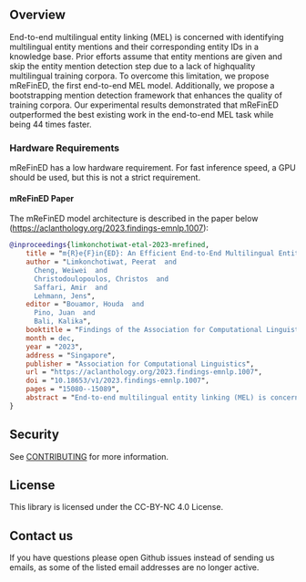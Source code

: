 ## Overview
End-to-end multilingual entity linking (MEL) is concerned with identifying multilingual entity mentions and their corresponding entity IDs in a knowledge base. Prior efforts assume that entity mentions are given and skip the entity mention detection step due to a lack of highquality multilingual training corpora. To overcome this limitation, we propose mReFinED, the first end-to-end MEL model. Additionally, we propose a bootstrapping mention detection framework that enhances the quality of training corpora. Our experimental results demonstrated that mReFinED outperformed the best existing work in the end-to-end MEL task while being 44 times faster.

### Hardware Requirements
mReFinED has a low hardware requirement. For fast inference speed, a GPU should be used, but this is not a strict requirement. 


#### mReFinED Paper
The mReFinED model architecture is described in the paper below (https://aclanthology.org/2023.findings-emnlp.1007):
```bibtex
@inproceedings{limkonchotiwat-etal-2023-mrefined,
    title = "m{R}e{F}in{ED}: An Efficient End-to-End Multilingual Entity Linking System",
    author = "Limkonchotiwat, Peerat  and
      Cheng, Weiwei  and
      Christodoulopoulos, Christos  and
      Saffari, Amir  and
      Lehmann, Jens",
    editor = "Bouamor, Houda  and
      Pino, Juan  and
      Bali, Kalika",
    booktitle = "Findings of the Association for Computational Linguistics: EMNLP 2023",
    month = dec,
    year = "2023",
    address = "Singapore",
    publisher = "Association for Computational Linguistics",
    url = "https://aclanthology.org/2023.findings-emnlp.1007",
    doi = "10.18653/v1/2023.findings-emnlp.1007",
    pages = "15080--15089",
    abstract = "End-to-end multilingual entity linking (MEL) is concerned with identifying multilingual entity mentions and their corresponding entity IDs in a knowledge base. Existing works assumed that entity mentions were given and skipped the entity mention detection step due to a lack of high-quality multilingual training corpora. To overcome this limitation, we propose mReFinED, the first end-to-end multilingual entity linking. Additionally, we propose a bootstrapping mention detection framework that enhances the quality of training corpora. Our experimental results demonstrated that mReFinED outperformed the best existing work in the end-to-end MEL task while being 44 times faster.",
}
```
 
## Security

See [CONTRIBUTING](CONTRIBUTING.md#security-issue-notifications) for more information.

## License

This library is licensed under the CC-BY-NC 4.0 License.

## Contact us
If you have questions please open Github issues instead of sending us emails, as some of the listed email addresses are no longer active.
